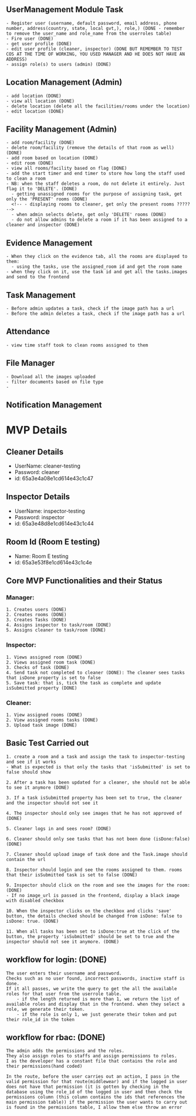 ## UserManagement Module Task
    - Register user (username, default password, email address, phone number, address(country, state, local gvt,), role,) (DONE - remember to remove the user_name and role_name from the userroles table)
    - Fire user (DONE)
    - get user profile (DONE)
    - edit user profile (cleaner, inspector) (DONE BUT REMEMBER TO TEST COS AT THE TIME OF WORKING, YOU USED MANAGER AND HE DOES NOT HAVE AN ADDRESS)
    - assign role(s) to users (admin) (DONE)
  
## Location Management (Admin)
    - add location (DONE)
    - view all location (DONE)
    - delete location (delete all the facilities/rooms under the location)
    - edit location (DONE)
  
## Facility Management (Admin)
    - add room/facility (DONE)
    - delete room/facility (remove the details of that room as well) (DONE)
    - add room based on location (DONE)
    - edit room (DONE)
    - view all rooms/facility based on flag (DONE)
    - add the start timer and end timer to store how long the staff used to clean a room
    - NB: when the staff deletes a room, do not delete it entirely. Just flag it to 'DELETE'. (DONE)
      - getting unassigned rooms for the purpose of assigning task, get only the 'PRESENT' rooms (DONE)
      <!-- - displaying rooms to cleaner, get only the present rooms ????? -->
      - when admin selects delete, get only 'DELETE' rooms (DONE)
      - do not allow admins to delete a room if it has been assigned to a cleaner and inspector (DONE)
  
## Evidence Management
    - When they click on the evidence tab, all the rooms are displayed to them:
      - using the tasks, use the assigned_room id and get the room name 
    - when they click on it, use the task id and get all the tasks.images and send to the frontend
  
## Task Management
    - Before admin updates a task, check if the image path has a url 
    - Before the admin deletes a task, check if the image path has a url

## Attendance
    - view time staff took to clean rooms assigned to them 
## File Manager
    - Download all the images uploaded 
    - filter documents based on file type 
    - 
## Notification Management 
# MVP Details

## Cleaner Details
- UserName: cleaner-testing
- Password: cleaner
- id: 65a3e4a08e1cd614e43c1c47

## Inspector Details
- UserName: inspector-testing
- Password: inspector
- id: 65a3e48d8e1cd614e43c1c44

## Room Id (Room E testing)
- Name: Room E testing 
- id: 65a3e53f8e1cd614e43c1c4e

## Core MVP Functionalities and their Status 

### Manager: 
    1. Creates users (DONE)
    2. Creates rooms (DONE)
    3. Creates Tasks (DONE)
    4. Assigns inspector to task/room (DONE)
    5. Assigns cleaner to task/room (DONE)

### Inspector: 
    1. Views assigned room (DONE)
    2. Views assigned room task (DONE)
    3. Checks of task (DONE)
    4. Send task not completed to cleaner (DONE): The cleaner sees tasks that isDone property is set to false
    5. Save task: that is, tick the task as complete and update isSubmitted property (DONE)

### Cleaner:
    1. View assigned rooms (DONE)
    2. View assigned rooms tasks (DONE)
    3. Upload task image (DONE)

## Basic Test Carried out
    1. create a room and a task and assign the task to inspector-testing and see if it works
    - What is expected is that only the tasks that 'isSubmitted' is set to false should show 

    2. After a task has been updated for a cleaner, she should not be able to see it anymore (DONE)

    3. If a task isSubmitted property has been set to true, the cleaner and the inspector should not see it 

    4. The inspector should only see images that he has not approved of (DONE)

    5. Cleaner logs in and sees room? (DONE)

    6. Cleaner should only see tasks that has not been done (isDone:false) (DONE)

    7. Cleaner should upload image of task done and the Task.image should contain the url 

    8. Inspector should login and see the rooms assigned to them. rooms that their isSubmitted task is set to false (DONE)

    9. Inspector should click on the room and see the images for the room: (DONE)
    - If no image_url is passed in the frontend, display a black image with disabled checkbox

    10. When the inspector clicks on the checkbox and clicks 'save' button, the details checked should be changed from isDone: false to isDone: true. (DONE)

    11. When all tasks has been set to isDone:true at the click of the button, the property 'isSubmitted' should be set to true and the inspector should not see it anymore. (DONE)


## workflow for login: (DONE)
    The user enters their username and password.
    Checks such as no user found, incorrect passwords, inactive staff is done. 
    If it all passes, we write the query to get the all the available roles for that user from the userrole table. 
        - if the length returned is more than 1, we return the list of available roles and display that in the frontend. when they select a role, we generate their token. 
        - if the role is only 1, we just generate their token and put their role_id in the token 
  
## workflow for rbac: (DONE)
    The admin adds the permissions and the roles. 
    They also assign roles to staffs and assign permissions to roles.
    I as the developer has a constant file that contains the role and their permissions(hand coded)

    In the route, before the user carries out an action, I pass in the valid permission for that route(middlewear) and if the logged in user does not have that permission (it is gotten by checking in the database using the role_id of the logged in user and then check the permissions column (this column contains the ids that references the main permission table)) if the permission the user wants to carry out is found in the permissions table, I allow them else throw an error